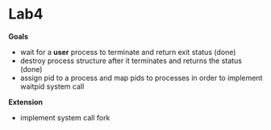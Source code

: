 # Lab4

  **Goals**
  - wait for a **user** process to terminate and return exit status (done)
  - destroy process structure after it terminates and returns the status (done)
  - assign pid to a process and map pids to processes in order to implement waitpid system call 
  
  **Extension**
  - implement system call fork
